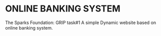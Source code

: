 # ONLINE BANKING SYSTEM
The Sparks Foundation: GRIP task#1 
A simple Dynamic website based on online banking system.

